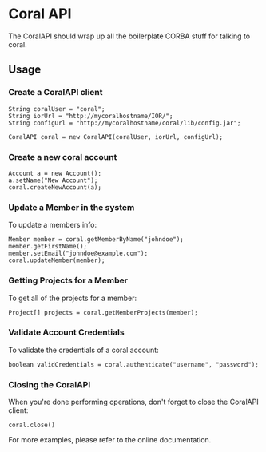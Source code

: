 Coral API
===

The CoralAPI should wrap up all the boilerplate CORBA stuff for talking to coral.
    
Usage
-----

### Create a CoralAPI client

```
String coralUser = "coral";
String iorUrl = "http://mycoralhostname/IOR/";
String configUrl = "http://mycoralhostname/coral/lib/config.jar";

CoralAPI coral = new CoralAPI(coralUser, iorUrl, configUrl);
```

### Create a new coral account

```
Account a = new Account();
a.setName("New Account");
coral.createNewAccount(a);
```
### Update a Member in the system
To update a members info:

```
Member member = coral.getMemberByName("johndoe");
member.getFirstName();
member.setEmail("johndoe@example.com");
coral.updateMember(member);
```

### Getting Projects for a Member
To get all of the projects for a member:

```
Project[] projects = coral.getMemberProjects(member);
```

### Validate Account Credentials
To validate the credentials of a coral account:

```
boolean validCredentials = coral.authenticate("username", "password");
```

### Closing the CoralAPI
When you're done performing operations, don't forget to close the CoralAPI
client:

```
coral.close()
```

For more examples, please refer to the online documentation.